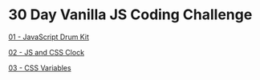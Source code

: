 # 30 Day Vanilla JS Coding Challenge

[01 - JavaScript Drum Kit](https://lilas-w.github.io/javascript-30/01%20-%20JavaScript%20Drum%20Kit/index.html)

[02 - JS and CSS Clock](https://lilas-w.github.io/javascript-30/02%20-%20JS%20and%20CSS%20Clock/index.html)

[03 - CSS Variables](https://lilas-w.github.io/javascript-30/03%20-%20CSS%20Variables/index.html)

